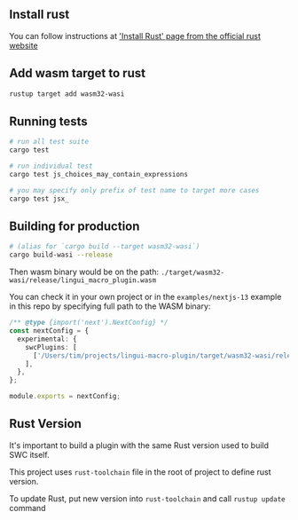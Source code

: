 ## Install rust

You can follow instructions at ['Install Rust' page from the official rust website](https://www.rust-lang.org/tools/install)

## Add wasm target to rust

```bash
rustup target add wasm32-wasi
```

## Running tests
```bash
# run all test suite
cargo test

# run individual test
cargo test js_choices_may_contain_expressions

# you may specify only prefix of test name to target more cases
cargo test jsx_
```

## Building for production

```bash
# (alias for `cargo build --target wasm32-wasi`)
cargo build-wasi --release
```
Then wasm binary would be on the path: `./target/wasm32-wasi/release/lingui_macro_plugin.wasm`

You can check it in your own project or in the `examples/nextjs-13` example in this repo by specifying full path to the WASM binary:

```ts
/** @type {import('next').NextConfig} */
const nextConfig = {
  experimental: {
    swcPlugins: [
      ['/Users/tim/projects/lingui-macro-plugin/target/wasm32-wasi/release/lingui_macro_plugin.wasm', {}],
    ],
  },
};

module.exports = nextConfig;
```

## Rust Version

It's important to build a plugin with the same Rust version used to build SWC itself.

This project uses `rust-toolchain` file in the root of project to define rust version.

To update Rust, put new version into `rust-toolchain` and call `rustup update` command